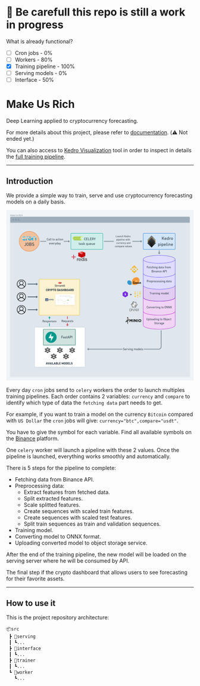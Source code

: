 # 🚧 Be carefull this repo is still a work in progress

What is already functional?
- [ ] Cron jobs - 0%
- [ ] Workers - 80%
- [x] Training pipeline - 100%
- [ ] Serving models - 0%
- [ ] Interface - 50%

# Make Us Rich
Deep Learning applied to cryptocurrency forecasting.

For more details about this project, please refer to [documentation](/docs). (⚠️ Not ended yet.)

You can also access to [Kedro Visualization](https://kedro.readthedocs.io/en/stable/03_tutorial/06_visualise_pipeline.html) tool in order to inspect in details the [full training pipeline]().

---

## Introduction

We provide a simple way to train, serve and use cryptocurrency forecasting models on a daily basis.

![Project Architecture](img/project_architecture.png)

Every day `cron` jobs send to `celery` workers the order to launch multiples training pipelines.
Each order contains 2 variables: `currency` and `compare` to identify which type of data the `fetching data` part
needs to get.

For example, if you want to train a model on the currency `Bitcoin` compared with `US Dollar` the `cron` jobs will give: `currency="btc",compare="usdt"`.

You have to give the symbol for each variable. Find all available symbols on the 
[Binance](https://www.binance.com/en/markets) platform.

One `celery` worker will launch a pipeline with these 2 values. Once the pipeline is
launched, everything works smoothly and automatically. 

There is 5 steps for the pipeline to complete:
- Fetching data from Binance API.
- Preprocessing data:
    - Extract features from fetched data.
    - Split extracted features.
    - Scale splitted features.
    - Create sequences with scaled train features.
    - Create sequences with scaled test features.
    - Split train sequences as train and validation sequences.
- Training model.
- Converting model to ONNX format.
- Uploading converted model to object storage service.

After the end of the training pipeline, the new model will be loaded on the serving server where he will be consumed by API.

The final step if the crypto dashboard that allows users to see forecasting for their favorite assets.

---

## How to use it

This is the project repository architecture:

```
📦src
 ┣ 📂serving
 ┃ ┗...
 ┣ 📂interface
 ┃ ┗...
 ┣ 📂trainer
 ┃ ┗...
 ┗ 📂worker
   ┗...
```
